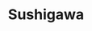 ---
layout: place
title: "Sushigawa"
permalink: /illinois/peoria/sushigawa.html
stateAbbr: IL
stateName: Illinois
cityName: Peoria
seo:
  name: "Sushigawa"
  type: Restaurant
  links: https://order.mealkeyway.com/merchant/5264324853707a6a6d697a3479317851774158746d513d3d/main
description: "Sushigawa serves delicious sushi in Peoria, Illinois. Try fresh Japanese dishes for a great dining experience. Available for takeout, delivery, lunch, and dinner."
place_id: ChIJ74zotNldCogRX39nxz7Yc2A
photos:
  - name: >-
      places/ChIJ74zotNldCogRX39nxz7Yc2A/photos/AeeoHcIsEn9lgOeEEBaWs40QnxVp7wqfw2RVJRH7otT2xzTP0qAPuAYp_xrRLvbkfAJNKgivOdWv3U4hksAcrY0vGEFjLWFeb4Bv90dnS3sgDJOA7rGHFGk2BQboC4yTz4wfFcGFRCGs7tXhvMHkiCuklfl2-DGwgYlzvtDeGZiz-FWSdcd2xLiBlnCfjf2GWKRx4W6KThzPZ3p0g1tgiHOC-p5TWoE-JRtnqTeNUwU6FG8BEdx6wVachgRRaHS3A28bFV8WnDJKkW5ulWbrmQJcPklgalbu9i1QUX90PaWM6bpuElvR84q9JWK9G59DCWBl7SqEeTkbGI_9yTW-EcYx7wmxL9P2dCUrpvoZcgouB2qJGbgtJsieP20SiYn6fO-FMPh7IE0BDX890yEmgCL2vCnJ_zWl8MPkRdon69VWmEIH7qw
    widthPx: 2252
    heightPx: 4000
    authorAttributions:
      - displayName: August Laberge
        uri: https://maps.google.com/maps/contrib/103591206394154958558
        photoUri: >-
          https://lh3.googleusercontent.com/a-/ALV-UjUETwV2DkSt7e-VrUCsX3c5HNWbvFtCj3jR7al0U-R-ob1Cccg=s100-p-k-no-mo
    flagContentUri: >-
      https://www.google.com/local/imagery/report/?cb_client=maps_api_places.places_api&image_key=!1e10!2sCIHM0ogKEICAgICZ_aW_zAE&hl=en-US
    googleMapsUri: >-
      https://www.google.com/maps/place//data=!3m4!1e2!3m2!1sCIHM0ogKEICAgICZ_aW_zAE!2e10!4m2!3m1!1s0x880a5dd9b4e88cef:0x6073d83ec7677f5f
  - name: >-
      places/ChIJ74zotNldCogRX39nxz7Yc2A/photos/AeeoHcKq_QB9u1kMok5rfzhLhs2IiryA78ixR73X1M5ubZoTsw2frZdxQLhxm0mV4FpCKjzJQF9pQCxfmEu79GUZGOh6LskvcdXNXlLgzZ3xcfoUjTATD4vm99av9HqSC-e0vHmfwPAAtSPd6QJzKQMir_Jhc9ZKfzOoHhf71-opEcgMbD_jOJ7CVknTgbqd8alkXKoQYpJFR8DRPOO2xffQjEqxiITK-KuifdsLteXS585dqPeV4lpv0UV4K4Ai-tuK0DJc34EOMzy31g8VbQRzfORE3Q4jgntDw0dkDkguxV7GpaWaoo2nc0B-Xo79WqHOuSmfdZCMRq2Mr8br1KroDyhffR4CXGqEbvrLFzCqJ3BmDZ_RaNIuP-5wsVVz3S99dmwsvn5t6MmNyciWsKwA6_Hesk8mFtB6BNAr_RR1rBKMRA
    widthPx: 4016
    heightPx: 2252
    authorAttributions:
      - displayName: Rahmell Brown
        uri: https://maps.google.com/maps/contrib/114988118206929623920
        photoUri: >-
          https://lh3.googleusercontent.com/a-/ALV-UjVuWkVN0zAvggFdXFSEZGfHGFrR6Lqu9p_PgQ20-fx9duuD1gbGRw=s100-p-k-no-mo
    flagContentUri: >-
      https://www.google.com/local/imagery/report/?cb_client=maps_api_places.places_api&image_key=!1e10!2sCIHM0ogKEICAgIDb38H-Lw&hl=en-US
    googleMapsUri: >-
      https://www.google.com/maps/place//data=!3m4!1e2!3m2!1sCIHM0ogKEICAgIDb38H-Lw!2e10!4m2!3m1!1s0x880a5dd9b4e88cef:0x6073d83ec7677f5f
  - name: >-
      places/ChIJ74zotNldCogRX39nxz7Yc2A/photos/AeeoHcKn-EdShH3WGGDvnWiiO2Egyh-v-9A5-IBTgqI-9o24wkqB0rkm9VxMo7vqiTG8RHJEDJIclTqA9JizWfC5ZYCn9RWlU578TpNDu0J407iq63z6kI20q2UVnXJpObCg4KtoEdc3uNTbvyCXM8qE1pDZKBLIKKLgwzysxqwMe8lupzVnoJQ0ZwiDp6F9V0DjZDb6j7CRlagE_jwrQ3nFqSmifI3LbpXJEhOL7FTp633vKwy623dh8ao4beJSguY4Xqm_oaklCKDuTW5M_acERumuYs1unhzQ_EPrqiiGR4u2R2ZqHcOg325xUBuw_YQxxDAsjwwywgVXY7f6JqoNkLHl9AFIMimFQOMSr53Vp6W1lrigFSjsgDdl75cnelIqFWjAafMAmqCnj8rzE-8AsyCzVt2gpHuYCMs50VjXdg9F4w
    widthPx: 3024
    heightPx: 4032
    authorAttributions:
      - displayName: Cary Miller
        uri: https://maps.google.com/maps/contrib/100804136481946142801
        photoUri: >-
          https://lh3.googleusercontent.com/a/ACg8ocJRpIGsa6eu7mCP8bEgU8GeBPUQAeDjoNF58Xmk5xCGybw9KQ=s100-p-k-no-mo
    flagContentUri: >-
      https://www.google.com/local/imagery/report/?cb_client=maps_api_places.places_api&image_key=!1e10!2sCIHM0ogKEICAgIDalNSqZw&hl=en-US
    googleMapsUri: >-
      https://www.google.com/maps/place//data=!3m4!1e2!3m2!1sCIHM0ogKEICAgIDalNSqZw!2e10!4m2!3m1!1s0x880a5dd9b4e88cef:0x6073d83ec7677f5f
  - name: >-
      places/ChIJ74zotNldCogRX39nxz7Yc2A/photos/AeeoHcISSclARm3Lv_nE1cpDEM74kemqbuhk_Od7kWxGO1GTWw_oszyA8eFA7kH_r8qYEcdnDCgUgk_zAQTQFsOov5Qx3YkLHs0vQJvUUVtupxGjPSIOGc2f6fW8KU6w4lvM4UgF13D4VAUJv-Mu4TTmXJh9QNsi2XFAI_RFWhqyXWjIHOxQPE3mA8TBhJVlO8W2CaQ-iVG1lyLMJHzYgneqoL7iVY_LklDOetgqh4C8JMrUThLZFzj4hQreSF7O1vqxPJOrc-9kffmh_n8yIuyRv2J_SbHvKpIh-r8YVuKTHDCmaehstvp_YGEwAZdGiGONWJLqLMp5wfAx_FFMI91LkXyJzDrhXoKSXTjYVdeaXJyZCKb3tWGPeV906sCMrXPVubUAhgN4fOFWivQf20EHcbI4rjynD8jJtE16JBzxUiZ7pg
    widthPx: 3000
    heightPx: 4000
    authorAttributions:
      - displayName: Brandon Lawson
        uri: https://maps.google.com/maps/contrib/107314837205751764343
        photoUri: >-
          https://lh3.googleusercontent.com/a-/ALV-UjUFzDpZMZazSv12b38uAbBm1BNO7Y1P8pqfaWY00aD5JO5JGIPH-w=s100-p-k-no-mo
    flagContentUri: >-
      https://www.google.com/local/imagery/report/?cb_client=maps_api_places.places_api&image_key=!1e10!2sCIHM0ogKEICAgIC9tKToWQ&hl=en-US
    googleMapsUri: >-
      https://www.google.com/maps/place//data=!3m4!1e2!3m2!1sCIHM0ogKEICAgIC9tKToWQ!2e10!4m2!3m1!1s0x880a5dd9b4e88cef:0x6073d83ec7677f5f
  - name: >-
      places/ChIJ74zotNldCogRX39nxz7Yc2A/photos/AeeoHcJDlor94FUqHzY_l9bDUQ_mpPJEY4N8FGmDZiCTlnM6NVPq-52nU6Z-vpKbp92dx6ZLDyO1jCMFvTyv8x7ieLW9iRmubgIc1TSci-246B9kPvnwXcD8RE_0DSvV_6GZMYTch4n6XisVDeEDk5XHK8v7MJDPuOk3z-6p-g-hOXE6AMTOgH8M2ot0qcJ8i_D_d5wM9-f9lBrnqE6KLQb6VcDmihUCwgCrEgWzfrjlwxdQeNX9CuTAdOL3Zof72YaKnNdwZaCg1BRVrh3jTcKOHn7UxVBbcgy6NYxQk2jAhSarSb3xmeUp51wsKbujN_QMbjeUnWINO1OiCeGt7U-TqlpZF3XVmTOXUPecEBL_kmFPPqyVzvTz3cmwbhZxXq14Mbz3JwYmW7YGQC608ZWWL3-Mymp-X2cLWmamsxBN1hF8zw
    widthPx: 2688
    heightPx: 4032
    authorAttributions:
      - displayName: Keenan Robinson
        uri: https://maps.google.com/maps/contrib/101845375142288211934
        photoUri: >-
          https://lh3.googleusercontent.com/a-/ALV-UjUHGiHaxQ0GkZFUI-ZF91HhqaICd5UmkusY5jKxpTDzAVdkui8gXA=s100-p-k-no-mo
    flagContentUri: >-
      https://www.google.com/local/imagery/report/?cb_client=maps_api_places.places_api&image_key=!1e10!2sCIHM0ogKEICAgIDWvpOBBA&hl=en-US
    googleMapsUri: >-
      https://www.google.com/maps/place//data=!3m4!1e2!3m2!1sCIHM0ogKEICAgIDWvpOBBA!2e10!4m2!3m1!1s0x880a5dd9b4e88cef:0x6073d83ec7677f5f
  - name: >-
      places/ChIJ74zotNldCogRX39nxz7Yc2A/photos/AeeoHcLrWHzDtKEnlBpWWQIdz-5xcyX7mG34bNPfeI3in0aIBdgrlAAhrAz82wm6ZxJ_t6QfIOoYw-1s-G1qbbfWMyESV3j0xfT0YVlop-Bn-GM_bnfi_uUof9LiQRGcLgSf9mLuij2r9Vsgksf3GusekhcdpWjp_twyiWhh4iZqjDRrgsKH-xnP-3buadGgVDBpotMbHDhCG3ne9ugkYZmSuY2CBZmZD74vSUPotXrft15nfUXxuL-u2wTwkUGbgUdhStDpkBZGny-i640_4DoeDjFqkwh7xHphFIjiGYEaxAPqSNcJ8tBq4w2OSQ6rFLrc1IVMXvcnK2HUVQr7oZR4B-ywqkUY_A86j6ZZUMVsuZDhO4hLhNdOO1Tx2jvSuPZ_7YTwOAcGwQItCDyfFuqJirSS7EXlGPPH9bWhKLnmbafQ3nB5
    widthPx: 4000
    heightPx: 1868
    authorAttributions:
      - displayName: Dalene S
        uri: https://maps.google.com/maps/contrib/103146969886668111409
        photoUri: >-
          https://lh3.googleusercontent.com/a-/ALV-UjWXEav0LHifxooLHgx202W1MQ2XTFXzRDktii5m7Og-V2Vn2r5s4g=s100-p-k-no-mo
    flagContentUri: >-
      https://www.google.com/local/imagery/report/?cb_client=maps_api_places.places_api&image_key=!1e10!2sCIHM0ogKEICAgICO1pqEjgE&hl=en-US
    googleMapsUri: >-
      https://www.google.com/maps/place//data=!3m4!1e2!3m2!1sCIHM0ogKEICAgICO1pqEjgE!2e10!4m2!3m1!1s0x880a5dd9b4e88cef:0x6073d83ec7677f5f
  - name: >-
      places/ChIJ74zotNldCogRX39nxz7Yc2A/photos/AeeoHcLWNraNF-6gFmQxA1HFbawLFYSPbanGR3as4ttyX0qw5LLCFgJ8N2r06t4_FA6LABultIA34LfKkepWyq9rDkjz68CO2Gimls3sK4grOnXuJbAMsYlVcRClcT7LXmRuq9I9CT7v_QT2azck493_JudQI-NUOb-F7N9i3cIoirteY3WzFUkSdywolgFIcHts_bewMwdKXfQk-fT7EDxwdPAWabenzCyqUUDOrW8Fte-On8ZzXWtqJgWf9vFsK7gS-vZ3jptZQOL4d_IM0AY5m9sem6su5wyDxkk_B7d0nWDhbaywsqh9k0Ixz0OysVlhbxBe1mfhT3ZIrSuqqP-WQGiXz9FU7q95trheJJLL2urCXpCqo6UhyQuRnfibu8Kw8mvv0f9xxsh2pe4h0cmyEygtYImCbKNyLy3_kCz4t56I_zo
    widthPx: 3840
    heightPx: 2160
    authorAttributions:
      - displayName: Andrea Riddle
        uri: https://maps.google.com/maps/contrib/106760505597521495281
        photoUri: >-
          https://lh3.googleusercontent.com/a-/ALV-UjXC-_d8XRb2_NlFz1T_ptGLM0T1-Rsg4bzt2dr5hP8QpF1EdOhgPw=s100-p-k-no-mo
    flagContentUri: >-
      https://www.google.com/local/imagery/report/?cb_client=maps_api_places.places_api&image_key=!1e10!2sCIHM0ogKEICAgIDfgrW_zgE&hl=en-US
    googleMapsUri: >-
      https://www.google.com/maps/place//data=!3m4!1e2!3m2!1sCIHM0ogKEICAgIDfgrW_zgE!2e10!4m2!3m1!1s0x880a5dd9b4e88cef:0x6073d83ec7677f5f
  - name: >-
      places/ChIJ74zotNldCogRX39nxz7Yc2A/photos/AeeoHcLUQ3gkd6WKMt-7LuETURhaEhz9aYk5-k1_x9xlCCXff_k0wpNLqPYqL1A4tVBjGYnQtV1_zkJs_I5N2C5M4fW1f2thu0LjPAWu0kNH_2Bq2h1JUTnQRenLS8JK1NmUJCVx1u-DppPAQ0GgkqQbg1oB6PoflOAjmgbwS70S_xM9dp_rUxN4FCXCnKn1CY_n6KGCR6ut2vVPOTJTAdIu_26velUm6OvxC54j-o6qIPAMm8T3lVdQmChOZrH1gzp0KkjkFiWTK6M9nWBm6piKK9teFEc9bcq-A1GvAZvPiHSmLOkJ600bpseziUA5-67JaVBJFNONfM6YxVHp6CuHFgXqP3FO_H-7JUBLhNS6s8LrGk2z7ILfVQ7u0seGCfLhVkKr0eO5KVe61NFReRljufj9ebvlziT-SAFc2UrZaSSaIwuL
    widthPx: 1280
    heightPx: 960
    authorAttributions:
      - displayName: Jonghak Shin
        uri: https://maps.google.com/maps/contrib/116168440679053622164
        photoUri: >-
          https://lh3.googleusercontent.com/a/ACg8ocJ_FT-Ted8sAALq5OpnGie2f-T7Z2LKBlVfwfLKXTlLjSC52g=s100-p-k-no-mo
    flagContentUri: >-
      https://www.google.com/local/imagery/report/?cb_client=maps_api_places.places_api&image_key=!1e10!2sCIHM0ogKEICAgIDCucCisQE&hl=en-US
    googleMapsUri: >-
      https://www.google.com/maps/place//data=!3m4!1e2!3m2!1sCIHM0ogKEICAgIDCucCisQE!2e10!4m2!3m1!1s0x880a5dd9b4e88cef:0x6073d83ec7677f5f
  - name: >-
      places/ChIJ74zotNldCogRX39nxz7Yc2A/photos/AeeoHcLh2Qa5YpgGL--Nwqws8vb7ww9AwW56OZTqkXZ3C5Fi-lVuReUGbr-51GrLAo-TKc0a1ITavLT1zs25fR3XiYRSWsdZiRY03rgVkZflGxQXpCDCOhgrKBwxmgWH90QU1DjpbEziKAub5oXEAbxa8LUu2jy19yzZarxJORHyZsHLi0as3nabDh9Hs-iQx5pJbj3_YDnZexWBgPIe98RvpdIm8h56waj7mIW9fnJV1jSTcwgSEB3QAhRAX5qhJuVXaprQh9dDNLtXGgdtbr7XkcGpvspWE59HsIAMMnSMphTBwdMHOVKiFImZ9d1fyIPCIxEMD21W32Rb9JQE4Hkxy-ZwaJoyaEP9VjvTs6-J06JIGnPb470qpmifCMEmRNHg2heCk8o9lkqN9r2CBCyhKCjIWB2GkIM2orf6hDvNDdU1vf0
    widthPx: 2992
    heightPx: 2992
    authorAttributions:
      - displayName: Dexter
        uri: https://maps.google.com/maps/contrib/101687284419016865500
        photoUri: >-
          https://lh3.googleusercontent.com/a-/ALV-UjVFV3xTTsYm7qJ0nWSeNltrBaaiqVpvMBKVc3BbjTPRK1zua2cn=s100-p-k-no-mo
    flagContentUri: >-
      https://www.google.com/local/imagery/report/?cb_client=maps_api_places.places_api&image_key=!1e10!2sCIHM0ogKEICAgICKvrSMvAE&hl=en-US
    googleMapsUri: >-
      https://www.google.com/maps/place//data=!3m4!1e2!3m2!1sCIHM0ogKEICAgICKvrSMvAE!2e10!4m2!3m1!1s0x880a5dd9b4e88cef:0x6073d83ec7677f5f
  - name: >-
      places/ChIJ74zotNldCogRX39nxz7Yc2A/photos/AeeoHcKZF_smNUg3HIKisyttl3ckvkNfruLx_x4eTnHsHFqnjpPeO0mySihWW3wszTev2f43UOWLz3GmSw_0lC8yZ8ujHHSAJcxqCmpLxqNV5XuzNLrVJThS5y_ZKPPXOAD3oExgDHF0jZm6niiB2-SD08N5afMQx5L9wMuClnDmWhGTbJcfrYz1uOluIyFM307oK0U53AWQE169QCTQ7pi8tZ_JCJtJLZMs-454AFjYzjIxmZZWK-A81g8QNapzbOWOUx1CSwo5FywcMa3NWs7uvuf362z3MOn4fU2qSDTaznN9p28GxzZpFT0IEexUfKuU9Qgl2mZRS65wuuGnSp3oR7Jvv1zDqZdA7aQSBlZZp7utv_YO9rNhUDE6-96HqmYaF4wxhy52T7GCNuV31QXU92f1-b7_vWrxGiUFuujufdd6rA
    widthPx: 2268
    heightPx: 4032
    authorAttributions:
      - displayName: Nick Szmania
        uri: https://maps.google.com/maps/contrib/114557249905387075034
        photoUri: >-
          https://lh3.googleusercontent.com/a/ACg8ocIz8_APfl9FD0WodEl7MZtGn09Cme33chiN9lk9fACqzyoO0e5q=s100-p-k-no-mo
    flagContentUri: >-
      https://www.google.com/local/imagery/report/?cb_client=maps_api_places.places_api&image_key=!1e10!2sCIHM0ogKEICAgIC8z9vJGw&hl=en-US
    googleMapsUri: >-
      https://www.google.com/maps/place//data=!3m4!1e2!3m2!1sCIHM0ogKEICAgIC8z9vJGw!2e10!4m2!3m1!1s0x880a5dd9b4e88cef:0x6073d83ec7677f5f
address: 2601 W Lake Ave A-2B, Peoria, IL 61615, USA
street: 2601 W Lake Ave A-2B
city: Peoria
state: IL
zip: '61615'
country: USA
neighborhood: null
latitude: '40.739503'
longitude: '-89.634132'
accessibility_options:
  wheelchairAccessibleParking: true
  wheelchairAccessibleEntrance: true
  wheelchairAccessibleRestroom: true
  wheelchairAccessibleSeating: true
business_status: OPERATIONAL
name: Sushigawa
google_maps_links:
  directionsUri: >-
    https://www.google.com/maps/dir//''/data=!4m7!4m6!1m1!4e2!1m2!1m1!1s0x880a5dd9b4e88cef:0x6073d83ec7677f5f!3e0
  placeUri: https://maps.google.com/?cid=6950136414107828063
  writeAReviewUri: >-
    https://www.google.com/maps/place//data=!4m3!3m2!1s0x880a5dd9b4e88cef:0x6073d83ec7677f5f!12e1
  reviewsUri: >-
    https://www.google.com/maps/place//data=!4m4!3m3!1s0x880a5dd9b4e88cef:0x6073d83ec7677f5f!9m1!1b1
  photosUri: >-
    https://www.google.com/maps/place//data=!4m3!3m2!1s0x880a5dd9b4e88cef:0x6073d83ec7677f5f!10e5
primary_type: Restaurant
opening_hours:
  regular: null
  current: null
secondary_opening_hours:
  regular:
    weekdayDescriptions: null
    type: null
  current:
    weekdayDescriptions: null
    type: null
phone: (309) 679-9300
price_level: PRICE_LEVEL_MODERATE
price_range: null
rating: '4.0'
rating_count: 0
website: >-
  https://order.mealkeyway.com/merchant/5264324853707a6a6d697a3479317851774158746d513d3d/main
reviews:
  - name: >-
      places/ChIJ74zotNldCogRX39nxz7Yc2A/reviews/ChZDSUhNMG9nS0VJQ0FnSURmZ3JXUEh3EAE
    relativePublishTimeDescription: 3 months ago
    rating: 5
    text:
      text: >-
        AMAZING little sushi spot. The spicy crab roll was awesome, and the
        atmosphere was warm and cozy. A nice little break from the noise. The
        waiter was attentive, and the sushi came out very timely. Will
        ABSOLUTELY be back! I can't wait to try more.
      languageCode: en
    originalText:
      text: >-
        AMAZING little sushi spot. The spicy crab roll was awesome, and the
        atmosphere was warm and cozy. A nice little break from the noise. The
        waiter was attentive, and the sushi came out very timely. Will
        ABSOLUTELY be back! I can't wait to try more.
      languageCode: en
    authorAttribution:
      displayName: Andrea Riddle
      uri: https://www.google.com/maps/contrib/106760505597521495281/reviews
      photoUri: >-
        https://lh3.googleusercontent.com/a-/ALV-UjXC-_d8XRb2_NlFz1T_ptGLM0T1-Rsg4bzt2dr5hP8QpF1EdOhgPw=s128-c0x00000000-cc-rp-mo-ba2
    publishTime: '2025-01-04T22:40:12.945963Z'
    flagContentUri: >-
      https://www.google.com/local/review/rap/report?postId=ChZDSUhNMG9nS0VJQ0FnSURmZ3JXUEh3EAE&d=17924085&t=1
    googleMapsUri: >-
      https://www.google.com/maps/reviews/data=!4m6!14m5!1m4!2m3!1sChZDSUhNMG9nS0VJQ0FnSURmZ3JXUEh3EAE!2m1!1s0x880a5dd9b4e88cef:0x6073d83ec7677f5f
  - name: >-
      places/ChIJ74zotNldCogRX39nxz7Yc2A/reviews/ChdDSUhNMG9nS0VJQ0FnTUNRdk9DczlRRRAB
    relativePublishTimeDescription: a month ago
    rating: 2
    text:
      text: >-
        The service was excellent. I love the mood that was casted. And the food
        did taste decent. The main problem was 2 things, it came out really
        fast, and after finishing the meal, my fiance felt sick. She went to the
        bathroom first, but then we just left after paying to quickly take care
        of things. Though I felt mildly ill too, it didn't affect me as bad as
        her. I love what I received from this place, I have nothing bad to
        really say about anyone, but I'll probably not be returning back.
      languageCode: en
    originalText:
      text: >-
        The service was excellent. I love the mood that was casted. And the food
        did taste decent. The main problem was 2 things, it came out really
        fast, and after finishing the meal, my fiance felt sick. She went to the
        bathroom first, but then we just left after paying to quickly take care
        of things. Though I felt mildly ill too, it didn't affect me as bad as
        her. I love what I received from this place, I have nothing bad to
        really say about anyone, but I'll probably not be returning back.
      languageCode: en
    authorAttribution:
      displayName: Infinite Spikes
      uri: https://www.google.com/maps/contrib/108850204655168514015/reviews
      photoUri: >-
        https://lh3.googleusercontent.com/a-/ALV-UjUNGrcoFLh0cZ7SehpjruO4sCUikNKFQ4V3EqEWCzSzGdd8KGs=s128-c0x00000000-cc-rp-mo-ba2
    publishTime: '2025-03-03T00:10:12.064814Z'
    flagContentUri: >-
      https://www.google.com/local/review/rap/report?postId=ChdDSUhNMG9nS0VJQ0FnTUNRdk9DczlRRRAB&d=17924085&t=1
    googleMapsUri: >-
      https://www.google.com/maps/reviews/data=!4m6!14m5!1m4!2m3!1sChdDSUhNMG9nS0VJQ0FnTUNRdk9DczlRRRAB!2m1!1s0x880a5dd9b4e88cef:0x6073d83ec7677f5f
  - name: >-
      places/ChIJ74zotNldCogRX39nxz7Yc2A/reviews/ChdDSUhNMG9nS0VJQ0FnSUNtNU9pX2dnRRAB
    relativePublishTimeDescription: 3 years ago
    rating: 5
    text:
      text: >-
        Best Sushi in Peoria! I have had sushi in Phoenix and Chicago, and this
        is as good as you can get there. My family shared Mango Rolls, Fried
        California Rolls, Shrimp Tempura Rolls and Tuna Cream Cheese Roll, all
        top quality seafood and tuna. And the ambience has a classic Japanese
        vibe, clean and well-maintained. The service is top-notch, fast,
        friendly and cordial, with drinks refilled in a timely manner. Overall,
        exceeded expectations!
      languageCode: en
    originalText:
      text: >-
        Best Sushi in Peoria! I have had sushi in Phoenix and Chicago, and this
        is as good as you can get there. My family shared Mango Rolls, Fried
        California Rolls, Shrimp Tempura Rolls and Tuna Cream Cheese Roll, all
        top quality seafood and tuna. And the ambience has a classic Japanese
        vibe, clean and well-maintained. The service is top-notch, fast,
        friendly and cordial, with drinks refilled in a timely manner. Overall,
        exceeded expectations!
      languageCode: en
    authorAttribution:
      displayName: Tony Lew
      uri: https://www.google.com/maps/contrib/110592770059347482693/reviews
      photoUri: >-
        https://lh3.googleusercontent.com/a-/ALV-UjVBoN5cx9y49om3m4Cu6IVKAg1OkHoIsjENdxWENMSuGloS9gT8=s128-c0x00000000-cc-rp-mo-ba3
    publishTime: '2021-12-19T04:30:46.686445Z'
    flagContentUri: >-
      https://www.google.com/local/review/rap/report?postId=ChdDSUhNMG9nS0VJQ0FnSUNtNU9pX2dnRRAB&d=17924085&t=1
    googleMapsUri: >-
      https://www.google.com/maps/reviews/data=!4m6!14m5!1m4!2m3!1sChdDSUhNMG9nS0VJQ0FnSUNtNU9pX2dnRRAB!2m1!1s0x880a5dd9b4e88cef:0x6073d83ec7677f5f
  - name: >-
      places/ChIJ74zotNldCogRX39nxz7Yc2A/reviews/ChdDSUhNMG9nS0VJQ0FnSUNaX2FXXzFBRRAB
    relativePublishTimeDescription: a year ago
    rating: 5
    text:
      text: >-
        The food was delicious. I ordered takoyaki so my man can try it for the
        first time. It was phenomenal. The sushi was amazing. The miso soup was
        very good and so comforting. The staff was kind and friendly. When I go
        shopping in this center, I will always want to stop here.
      languageCode: en
    originalText:
      text: >-
        The food was delicious. I ordered takoyaki so my man can try it for the
        first time. It was phenomenal. The sushi was amazing. The miso soup was
        very good and so comforting. The staff was kind and friendly. When I go
        shopping in this center, I will always want to stop here.
      languageCode: en
    authorAttribution:
      displayName: August Laberge
      uri: https://www.google.com/maps/contrib/103591206394154958558/reviews
      photoUri: >-
        https://lh3.googleusercontent.com/a-/ALV-UjUETwV2DkSt7e-VrUCsX3c5HNWbvFtCj3jR7al0U-R-ob1Cccg=s128-c0x00000000-cc-rp-mo-ba3
    publishTime: '2023-09-16T15:04:58.114044Z'
    flagContentUri: >-
      https://www.google.com/local/review/rap/report?postId=ChdDSUhNMG9nS0VJQ0FnSUNaX2FXXzFBRRAB&d=17924085&t=1
    googleMapsUri: >-
      https://www.google.com/maps/reviews/data=!4m6!14m5!1m4!2m3!1sChdDSUhNMG9nS0VJQ0FnSUNaX2FXXzFBRRAB!2m1!1s0x880a5dd9b4e88cef:0x6073d83ec7677f5f
  - name: >-
      places/ChIJ74zotNldCogRX39nxz7Yc2A/reviews/ChdDSUhNMG9nS0VJQ0FnSUN2bjU3bTNRRRAB
    relativePublishTimeDescription: 3 months ago
    rating: 5
    text:
      text: >-
        My fiance and I decided to have a dinner date here after finishing our
        Christmas shopping today. It was AMAZING. The staff was super friendly,
        the food was delicious, and the atmosphere was great. I had the fried
        Maki roll, some miso soup, and fried calamari. 10/10 recommend all of
        those as they were fantastic. HOWEVER, I'm taking 1 mental star away
        because after reading the reviews I was SUPER STOKED to have some usher
        club music playing while I ate my food and I, unfortunately, did not get
        to hear a singular club song. Only beautiful instrumentals that made me
        feel like the main character in a movie.


        We will be returning though :)
      languageCode: en
    originalText:
      text: >-
        My fiance and I decided to have a dinner date here after finishing our
        Christmas shopping today. It was AMAZING. The staff was super friendly,
        the food was delicious, and the atmosphere was great. I had the fried
        Maki roll, some miso soup, and fried calamari. 10/10 recommend all of
        those as they were fantastic. HOWEVER, I'm taking 1 mental star away
        because after reading the reviews I was SUPER STOKED to have some usher
        club music playing while I ate my food and I, unfortunately, did not get
        to hear a singular club song. Only beautiful instrumentals that made me
        feel like the main character in a movie.


        We will be returning though :)
      languageCode: en
    authorAttribution:
      displayName: Gil Hilmes
      uri: https://www.google.com/maps/contrib/115140577760136711089/reviews
      photoUri: >-
        https://lh3.googleusercontent.com/a-/ALV-UjWkQbP5XFZT2611881RF8EQ7Q3RZgZYB4i89G9qXqvnuF5M35_7VQ=s128-c0x00000000-cc-rp-mo
    publishTime: '2024-12-16T05:32:52.610829Z'
    flagContentUri: >-
      https://www.google.com/local/review/rap/report?postId=ChdDSUhNMG9nS0VJQ0FnSUN2bjU3bTNRRRAB&d=17924085&t=1
    googleMapsUri: >-
      https://www.google.com/maps/reviews/data=!4m6!14m5!1m4!2m3!1sChdDSUhNMG9nS0VJQ0FnSUN2bjU3bTNRRRAB!2m1!1s0x880a5dd9b4e88cef:0x6073d83ec7677f5f
parking_options:
  freeParkingLot: true
  freeStreetParking: true
  valetParking: false
payment_options:
  acceptsCreditCards: true
  acceptsDebitCards: true
  acceptsCashOnly: false
  acceptsNfc: true
allow_dogs: null
curbside_pickup: false
delivery: true
dine_in: true
good_for_children: null
good_for_groups: null
good_for_sports: false
live_music: false
menu_for_children: null
outdoor_seating: false
reservable: null
restroom: true
serves_beer: true
serves_breakfast: false
serves_brunch: false
serves_cocktails: false
serves_coffee: false
serves_dinner: true
serves_dessert: true
serves_lunch: true
serves_vegetarian_food: true
serves_wine: true
takeout: true
update_category: essentials
summary: null

---